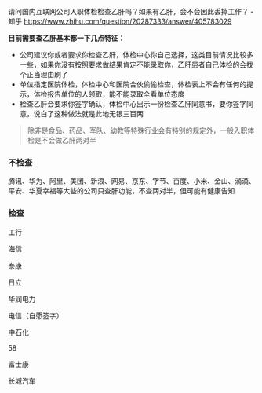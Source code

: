 请问国内互联网公司入职体检检查乙肝吗？如果有乙肝，会不会因此丢掉工作？ - 知乎 https://www.zhihu.com/question/20287333/answer/405783029



**目前需要查乙肝基本都一下几点特征：**

- 公司建议你或者要求你检查乙肝，体检中心你自己选择，这类目前情况比较多一些，如果你没有按照要求做结果肯定不能录取你，乙肝患者自己体检的会找个正当理由刷了
- 单位指定医院体检，体检中心和医院合伙偷偷检查，体检表上不会有任何的提示，体检报告单位的人领取，能不能录取全看单位态度
- 检查乙肝会要求你签字确认，体检中心出示一份检查乙肝同意书，要你签字同意，说白了这种做法就是此地无银三百两



> 除非是食品、药品、军队、幼教等特殊行业会有特别的规定外，一般入职体检是不会做乙肝两对半

### 不检查

腾讯、华为、阿里、美团、新浪、网易、京东、字节、百度、小米、金山、滴滴、平安、华夏幸福等大些的公司只查肝功能，不查两对半，但可能有健康告知



### 检查

工行

海信

泰康

日立

华润电力

电信（自愿签字）

中石化

58

富士康

长城汽车